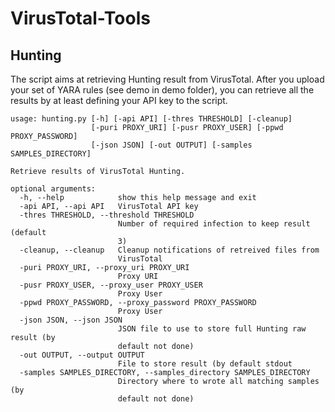 # VirusTotal-Tools

## Hunting

The script aims at retrieving Hunting result from VirusTotal.  After you upload your set of YARA rules (see demo in demo folder), you can retrieve all the results by at least defining your API key to the script.

```
usage: hunting.py [-h] [-api API] [-thres THRESHOLD] [-cleanup]
                  [-puri PROXY_URI] [-pusr PROXY_USER] [-ppwd PROXY_PASSWORD]
                  [-json JSON] [-out OUTPUT] [-samples SAMPLES_DIRECTORY]

Retrieve results of VirusTotal Hunting.

optional arguments:
  -h, --help            show this help message and exit
  -api API, --api API   VirusTotal API key
  -thres THRESHOLD, --threshold THRESHOLD
                        Number of required infection to keep result (default
                        3)
  -cleanup, --cleanup   Cleanup notifications of retreived files from
                        VirusTotal
  -puri PROXY_URI, --proxy_uri PROXY_URI
                        Proxy URI
  -pusr PROXY_USER, --proxy_user PROXY_USER
                        Proxy User
  -ppwd PROXY_PASSWORD, --proxy_password PROXY_PASSWORD
                        Proxy User
  -json JSON, --json JSON
                        JSON file to use to store full Hunting raw result (by
                        default not done)
  -out OUTPUT, --output OUTPUT
                        File to store result (by default stdout
  -samples SAMPLES_DIRECTORY, --samples_directory SAMPLES_DIRECTORY
                        Directory where to wrote all matching samples (by
                        default not done)
```
